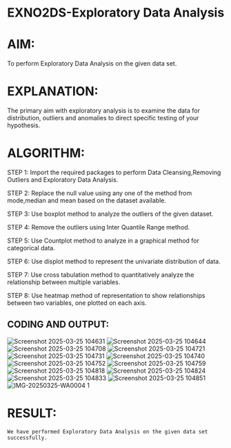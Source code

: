 # EXNO2DS-Exploratory Data Analysis
# AIM:
 To perform Exploratory Data Analysis on the given data set.
      
# EXPLANATION:
  The primary aim with exploratory analysis is to examine the data for distribution, outliers and anomalies to direct specific testing of your hypothesis.
  
# ALGORITHM:
STEP 1: Import the required packages to perform Data Cleansing,Removing Outliers and Exploratory Data Analysis.

STEP 2: Replace the null value using any one of the method from mode,median and mean based on the dataset available.

STEP 3: Use boxplot method to analyze the outliers of the given dataset.

STEP 4: Remove the outliers using Inter Quantile Range method.

STEP 5: Use Countplot method to analyze in a graphical method for categorical data.

STEP 6: Use displot method to represent the univariate distribution of data.

STEP 7: Use cross tabulation method to quantitatively analyze the relationship between multiple variables.

STEP 8: Use heatmap method of representation to show relationships between two variables, one plotted on each axis.

## CODING AND OUTPUT:
![Screenshot 2025-03-25 104631](https://github.com/user-attachments/assets/6070ca2f-925b-4643-ad25-d66760bc41c2)
![Screenshot 2025-03-25 104644](https://github.com/user-attachments/assets/9f2f2063-bbe4-4ecd-8023-b97e3a7f35ee)
![Screenshot 2025-03-25 104708](https://github.com/user-attachments/assets/e8903c25-6f0d-4020-81c8-683289ac65cd)
![Screenshot 2025-03-25 104721](https://github.com/user-attachments/assets/f34fd72b-a1b9-4a9a-81f3-3d5e4a397e90)
![Screenshot 2025-03-25 104731](https://github.com/user-attachments/assets/98cd700c-69aa-444c-b20b-38d8024bf1f2)
![Screenshot 2025-03-25 104740](https://github.com/user-attachments/assets/9fd303b6-ef01-4dca-85eb-e1e3cb1a8c0f)
![Screenshot 2025-03-25 104752](https://github.com/user-attachments/assets/2ab41cbd-874e-4f4b-ba0b-07a490f7391a)
![Screenshot 2025-03-25 104759](https://github.com/user-attachments/assets/611f2e1a-e442-4ba5-ac3b-68a0d61d24e9)
![Screenshot 2025-03-25 104818](https://github.com/user-attachments/assets/f545a52d-55de-4493-8639-e478c11932e3)
![Screenshot 2025-03-25 104824](https://github.com/user-attachments/assets/4f2df87f-ded6-4bf4-94bb-6daacf15c401)
![Screenshot 2025-03-25 104833](https://github.com/user-attachments/assets/f6a7340f-67f7-4dc1-8cba-3ee38ab0320c)
![Screenshot 2025-03-25 104851](https://github.com/user-attachments/assets/2c664074-2eec-4e9d-a03a-ef2384f14061)
![IMG-20250325-WA0004 1](https://github.com/user-attachments/assets/7045c7dd-7833-4062-87ea-0798a96949ec)



# RESULT:
    We have performed Exploratory Data Analysis on the given data set successfully.
